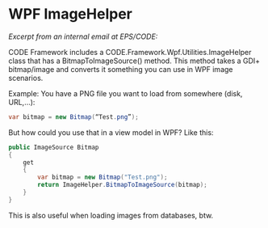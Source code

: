 ﻿# WPF ImageHelper

_Excerpt from an internal email at EPS/CODE:_

CODE Framework includes a CODE.Framework.Wpf.Utilities.ImageHelper class that has a BitmapToImageSource() method. This method takes a GDI+ bitmap/image and converts it something you can use in WPF image scenarios.

Example: You have a PNG file you want to load from somewhere (disk, URL,…):

```c#
var bitmap = new Bitmap(“Test.png”);
```

But how could you use that in a view model in WPF? Like this:

```c#
public ImageSource Bitmap
{
    get
    {
        var bitmap = new Bitmap("Test.png");
        return ImageHelper.BitmapToImageSource(bitmap);
    }
}
```
This is also useful when loading images from databases, btw.
